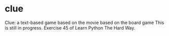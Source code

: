 # clue
Clue: a text-based game based on the movie based on the board game
This is still in progress. Exercise 45 of Learn Python The Hard Way.
